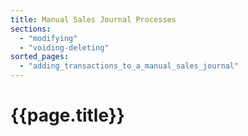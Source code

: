 ```yaml
---
title: Manual Sales Journal Processes
sections:
  - "modifying"
  - "voiding-deleting"
sorted_pages:
  - "adding_transactions_to_a_manual_sales_journal"
---
```

# {{page.title}}
